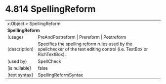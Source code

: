 <html dir="LTR" xmlns:mshelp="http://msdn.microsoft.com/mshelp" xmlns:ddue="http://ddue.schemas.microsoft.com/authoring/2003/5" xmlns:xlink="http://www.w3.org/1999/xlink" xmlns:tool="http://www.microsoft.com/tooltip">

<body>
 <input type="hidden" id="userDataCache" class="userDataStyle">
 <input type="hidden" id="hiddenScrollOffset">
 <img id="dropDownImage" style="display:none; height:0; width:0;" src="../local/drpdown.gif">
 <img id="dropDownHoverImage" style="display:none; height:0; width:0;" src="../local/drpdown_orange.gif">
 <img id="collapseImage" style="display:none; height:0; width:0;" src="../local/collapse.gif">
 <img id="expandImage" style="display:none; height:0; width:0;" src="../local/exp.gif">
 <img id="collapseAllImage" style="display:none; height:0; width:0;" src="../local/collall.gif">
 <img id="expandAllImage" style="display:none; height:0; width:0;" src="../local/expall.gif">
 <img id="copyImage" style="display:none; height:0; width:0;" src="../local/copycode.gif">
 <img id="copyHoverImage" style="display:none; height:0; width:0;" src="../local/copycodeHighlight.gif">
 <div id="header"><h1 class="heading">4.814 SpellingReform</h1></div>

 <div id="mainSection">
 <div id="mainBody">
 <div id="allHistory" class="saveHistory" onsave="saveAll()" onload="loadAll()"></div>
 <p xmlns:wsd="http://wsdev.schemas.microsoft.com/authoring/2008/2" xmlns:msxsl="urn:schemas-microsoft-com:xslt" xmlns:script="urn:script" xmlns:build="urn:build">
 </p>
 <div id="sectionSection0" class="section" name="collapseableSection">
 <content xmlns="http://ddue.schemas.microsoft.com/authoring/2003/5" xmlns:wsd="http://wsdev.schemas.microsoft.com/authoring/2008/2" xmlns:msxsl="urn:schemas-microsoft-com:xslt" xmlns:script="urn:script" xmlns:build="urn:build">
 </content>
 </div>
 <div id="sectionSection1" class="section" name="collapseableSection">
 <content xmlns="http://ddue.schemas.microsoft.com/authoring/2003/5" xmlns:wsd="http://wsdev.schemas.microsoft.com/authoring/2008/2" xmlns:msxsl="urn:schemas-microsoft-com:xslt" xmlns:script="urn:script" xmlns:build="urn:build">
 <table class="ProtocolAuthoredTable" xmlns="">
 <tr><td colspan="2">
<mshelp:link keywords="c0d383e4-fcdb-4546-a06b-81c262fe2a5e" tabindex="0">x:Object</mshelp:link> &gt; <mshelp:link keywords="3a6da4c3-5dcc-4d75-863a-dbcefcc78be3" tabindex="0">SpellingReform</mshelp:link> </td>
 </tr>
 <tr><td colspan="2">
 <b>SpellingReform</b> </td>
 </tr>
 <tr><td><div class="indent0">(usage)</div></td>
 <td><mshelp:link keywords="31a71e15-d1c2-4a0b-806e-5b85f0254cba" tabindex="0">PreAndPostreform</mshelp:link> | <mshelp:link keywords="31a71e15-d1c2-4a0b-806e-5b85f0254cba" tabindex="0">Prereform</mshelp:link> | <mshelp:link keywords="31a71e15-d1c2-4a0b-806e-5b85f0254cba" tabindex="0">Postreform</mshelp:link></td>
 </tr>
 <tr><td><div class="indent0">(description)</div></td>
 <td>Specifies the spelling reform rules used by the spellchecker of the text editing control (i.e. TextBox or RichTextBox).</td>
 </tr>
 <tr><td><div class="indent0">(used by)</div></td>
 <td><mshelp:link keywords="53a6e65f-3d9e-407d-960e-a403cc0e7bdf" tabindex="0">SpellCheck</mshelp:link></td>
 </tr>
 <tr><td><div class="indent0">[is nullable]</div></td>
 <td>false</td>
 </tr>
 <tr><td><div class="indent0">[text syntax]</div></td>
 <td><mshelp:link keywords="31a71e15-d1c2-4a0b-806e-5b85f0254cba" tabindex="0">SpellingReformSyntax</mshelp:link></td>
 </tr>
</table>
 </content>
 </div>
 <!--[if gte IE 5]>
 <tool:tip element="languageFilterToolTip" avoidmouse="false"/>
 <![endif]-->
 </div>
 <a name="feedback"></a><span></span>
 </div>
</body></html>

